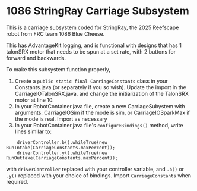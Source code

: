 # 1086 StringRay Carriage Subsystem

This is a carriage subsystem coded for StringRay, the 2025 Reefscape robot from FRC team 1086 Blue Cheese.

This has AdvantageKit logging, and is functional with designs that has 1 talonSRX motor that needs to be spun at a set rate, with 2 buttons for forward and backwards.

To make this subsystem function properly,

1. Create a `public static final CarriageConstants` class in your Constants.java (or separately if you so wish). Update the import in the CarriageIOTalonSRX.java, and change the initialization of the TalonSRX motor at line 10.
2. In your RobotContainer.java file, create a new CarriageSubystem with arguments: CarriageIOSim if the mode is sim, or CarriageIOSparkMax if the mode is real. Import as necessary
4. In your RobotContainer.java file's `configureBindings()` method, write lines similar to:
```
    driverController.b().whileTrue(new RunIntake(CarriageConstants.maxPercent));
    driverController.y().whileTrue(new RunOuttake(CarriageConstants.maxPercent));
```
with `driverController` replaced with your controller variable, and `.b()` or `.y()` replaced with your choice of bindings. Import `CarriageConstants` when required.
